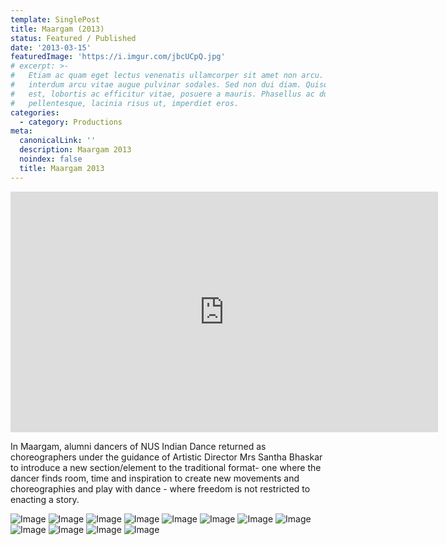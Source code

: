 ```yaml
---
template: SinglePost
title: Maargam (2013)
status: Featured / Published
date: '2013-03-15'
featuredImage: 'https://i.imgur.com/jbcUCpQ.jpg'
# excerpt: >-
#   Etiam ac quam eget lectus venenatis ullamcorper sit amet non arcu. Nullam
#   interdum arcu vitae augue pulvinar sodales. Sed non dui diam. Quisque lectus
#   est, lobortis ac efficitur vitae, posuere a mauris. Phasellus ac dui
#   pellentesque, lacinia risus ut, imperdiet eros.
categories:
  - category: Productions
meta:
  canonicalLink: ''
  description: Maargam 2013
  noindex: false
  title: Maargam 2013
---
```


<iframe width="684" height="385" src="https://www.youtube.com/embed/qER0eh0x8Os" title="YouTube video player" frameborder="0" allow="accelerometer; autoplay; clipboard-write; encrypted-media; gyroscope; picture-in-picture" allowfullscreen></iframe>

In Maargam, alumni dancers of NUS Indian Dance returned as choreographers under the guidance of Artistic Director Mrs Santha Bhaskar to introduce a new section/element to the traditional format- one where the dancer finds room, time and inspiration to create new movements and choreographies and play with dance - where freedom is not restricted to enacting a story. 

![Image](https://i.imgur.com/jbcUCpQ.jpg)
![Image](https://i.imgur.com/tWmNq9H.jpg)
![Image](https://i.imgur.com/7g3zvlx.jpg)
![Image](https://i.imgur.com/YQ1u9m6.jpg)
![Image](https://i.imgur.com/jWd1KT6.jpg)
![Image](https://i.imgur.com/b7yHRzT.jpg)
![Image](https://i.imgur.com/g1sVjjt.jpg)
![Image](https://i.imgur.com/n573Ghg.jpg)
![Image](https://i.imgur.com/YxIUXGx.jpg)
![Image](https://i.imgur.com/Q2hobK2.jpg)
![Image](https://i.imgur.com/ac7f8bX.jpg)
![Image](https://i.imgur.com/9kz1XE7.jpg)

